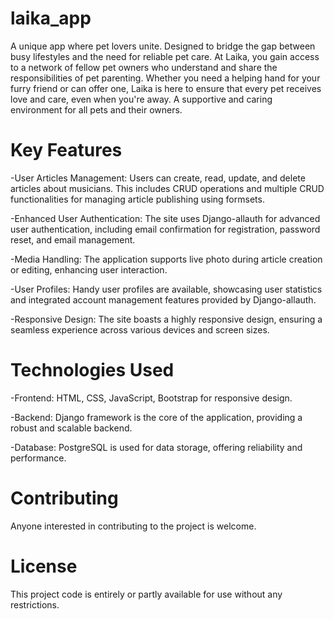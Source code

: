 # laika_app

A unique app where pet lovers unite. Designed to bridge the gap between busy lifestyles and the need for reliable pet care. At Laika, you gain access to a network of fellow pet owners who understand and share the responsibilities of pet parenting. Whether you need a helping hand for your furry friend or can offer one, Laika is here to ensure that every pet receives love and care, even when you're away. A supportive and caring environment for all pets and their owners.

# Key Features

-User Articles Management: Users can create, read, update, and delete articles about musicians. This includes CRUD operations and multiple CRUD functionalities for managing article publishing using formsets.

-Enhanced User Authentication: The site uses Django-allauth for advanced user authentication, including email confirmation for registration, password reset, and email management.

-Media Handling: The application supports live photo during article creation or editing, enhancing user interaction. 

-User Profiles: Handy user profiles are available, showcasing user statistics and integrated account management features provided by Django-allauth.

-Responsive Design: The site boasts a highly responsive design, ensuring a seamless experience across various devices and screen sizes.

# Technologies Used

-Frontend: HTML, CSS, JavaScript, Bootstrap for responsive design.

-Backend: Django framework is the core of the application, providing a robust and scalable backend.

-Database: PostgreSQL is used for data storage, offering reliability and performance.

# Contributing

Anyone interested in contributing to the project is welcome.

# License

This project code is entirely or partly available for use without any restrictions.
